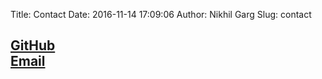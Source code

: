 Title: Contact
Date: 2016-11-14 17:09:06
Author: Nikhil Garg
Slug: contact

<h2 class="entry-title">
    <a href="https://github.com/nikhil003"><i class="fa fa-github fa-2x"></i>   GitHub</a><br>
    <a href="mailto:nikhilgarg.gju@gmail.com"><i class="fa fa-envelope fa-2x"></i>   Email</a></h2>